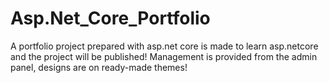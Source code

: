 # Asp.Net_Core_Portfolio
 A portfolio project prepared with asp.net core is made to learn asp.netcore and the project will be published! Management is provided from the admin panel, designs are on ready-made themes!
